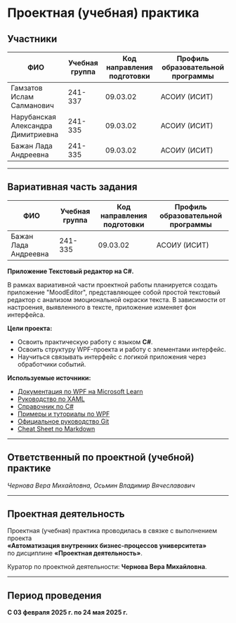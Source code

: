 # Проектная (учебная) практика

## Участники

| ФИО                                | Учебная группа | Код направления подготовки  | Профиль образовательной программы                  |
|------------------------------------|----------------|-----------------------------|----------------------------------------------------|
| Гамзатов Ислам Салманович          | 241-337        | 09.03.02                    | АСОИУ (ИСИТ)                                       |
| Нарубанская Александра Димитриевна | 241-335        | 09.03.02                    | АСОИУ (ИСИТ)                                       |
| Бажан Лада Андреевна               | 241-335        | 09.03.02                    | АСОИУ (ИСИТ)                                       |

---

## Вариативная часть задания
| ФИО                                | Учебная группа | Код направления подготовки  | Профиль образовательной программы                  |
|------------------------------------|----------------|-----------------------------|----------------------------------------------------|
| Бажан Лада Андреевна               | 241-335        | 09.03.02                    | АСОИУ (ИСИТ)                                       |

**Приложение Текстовый редактор на C#.**

В рамках вариативной части проектной работы планируется создать приложение "MoodEditor", представляющее собой простой текстовый редактор с анализом эмоциональной окраски текста. В зависимости от настроения, выявленного в тексте, приложение изменяет фон интерфейса.


**Цели проекта:**
- Освоить практическую работу с языком **C#**.
- Освоить структуру WPF-проекта и работу с элементами интерфейс.
- Научиться связывать интерфейс с логикой приложения через обработчики событий.

**Используемые источники:**

- [Документация по WPF на Microsoft Learn](https://learn.microsoft.com/ru-ru/dotnet/desktop/wpf/)
- [Руководство по XAML](https://learn.microsoft.com/ru-ru/dotnet/desktop/wpf/xaml/)
- [Справочник по C#](https://learn.microsoft.com/ru-ru/dotnet/csharp/)
- [Примеры и туториалы по WPF](https://wpf-tutorial.com/)
- [Официальное руководство Git](https://docs.github.com/ru/get-started/using-git/about-git/)
- [Cheat Sheet по Markdown](https://www.markdownguide.org/cheat-sheet/)


---

## Ответственный по проектной (учебной) практике

*Чернова Вера Михайловна, Осьмин Владимир Вячеславович*

---

## Проектная деятельность

Проектная (учебная) практика проводилась в связке с выполнением проекта  
**«Автоматизация внутренних бизнес-процессов университета»**  
по дисциплине **«Проектная деятельность»**.

Куратор по проектной деятельности: **Чернова Вера Михайловна**.

---

## Период проведения

**С 03 февраля 2025 г. по 24 мая 2025 г.**
